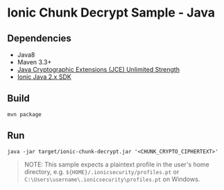 # Ionic Chunk Decrypt Sample - Java

## Dependencies

* Java8
* Maven 3.3+
* [Java Cryptographic Extensions (JCE) Unlimited Strength](http://www.oracle.com/technetwork/java/javase/downloads/jce8-download-2133166.html)
* [Ionic Java 2.x SDK](https://dev.ionic.com/getting-started/java-20.html)

## Build 
```
mvn package
```

## Run
```
java -jar target/ionic-chunk-decrypt.jar '<CHUNK_CRYPTO_CIPHERTEXT>'
```

> NOTE: This sample expects a plaintext profile in the user's home directory, e.g. `${HOME}/.ionicsecurity/profiles.pt`
> or `C:\Users\username\.ionicsecurity\profiles.pt` on Windows.
